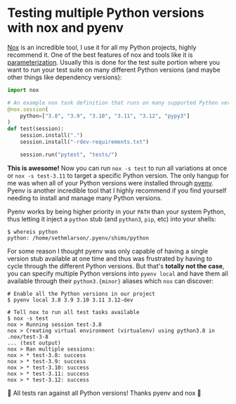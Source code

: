 # Testing multiple Python versions with nox and pyenv

[Nox](https://nox.thea.codes) is an incredible tool, I use it for all my Python projects, highly recommend it.
One of the best features of nox and tools like it is [parameterization](https://nox.thea.codes/en/stable/config.html#parametrizing-sessions).
Usually this is done for the test suite portion where you want to run your test
suite on many different Python versions (and maybe other things like dependency versions):

```python
import nox

# An example nox task definition that runs on many supported Python versions:
@nox.session(
    python=["3.8", "3.9", "3.10", "3.11", "3.12", "pypy3"]
)
def test(session):
    session.install(".")
    session.install("-rdev-requirements.txt")

    session.run("pytest", "tests/")
```

**This is awesome!** Now you can run `nox -s test` to run all variations at once
or `nox -s test-3.11` to target a specific Python version. The only hangup for me was
when all of your Python versions were installed through [pyenv](https://github.com/pyenv/pyenv).
Pyenv is another incredible tool that I highly recommend if you find yourself needing to install
and manage many Python versions.

Pyenv works by being higher priority in your `PATH` than your system Python, thus letting it
inject a `python` stub (and `python3`, `pip`, etc) into your shells:

```shell
$ whereis python
python: /home/sethmlarson/.pyenv/shims/python
```

For some reason I thought pyenv was only capable of having a single version stub available at one time
and thus was frustrated by having to cycle through the different Python versions. But that's **totally not
the case**, you can specify multiple Python versions into `pyenv local` and have them all available through
their `python3.{minor}` aliases which `nox` can discover:

```shell
# Enable all the Python versions in our project
$ pyenv local 3.8 3.9 3.10 3.11 3.12-dev

# Tell nox to run all test tasks available
$ nox -s test
nox > Running session test-3.8
nox > Creating virtual environment (virtualenv) using python3.8 in .nox/test-3-8
... (test output)
nox > Ran multiple sessions:
nox > * test-3.8: success
nox > * test-3.9: success
nox > * test-3.10: success
nox > * test-3.11: success
nox > * test-3.12: success
```

🥳 All tests ran against all Python versions! Thanks pyenv and nox 💜
